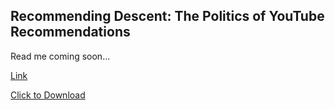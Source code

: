 ## Recommending Descent: The Politics of YouTube Recommendations

Read me coming soon...

[Link](https://colab.research.google.com/gist/daniel-covelli/d1201ff9e42e4ab39ef184b3cc10f091/demo.ipynb#offline=true&sandboxMode=false)

<a href="thesis.pdf" download>Click to Download</a>
